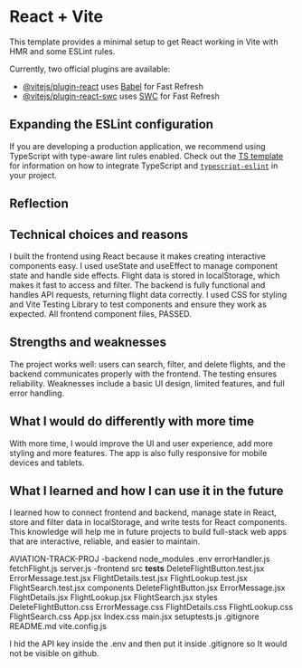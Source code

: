 # React + Vite

This template provides a minimal setup to get React working in Vite with HMR and some ESLint rules.

Currently, two official plugins are available:

- [@vitejs/plugin-react](https://github.com/vitejs/vite-plugin-react/blob/main/packages/plugin-react) uses [Babel](https://babeljs.io/) for Fast Refresh
- [@vitejs/plugin-react-swc](https://github.com/vitejs/vite-plugin-react/blob/main/packages/plugin-react-swc) uses [SWC](https://swc.rs/) for Fast Refresh

## Expanding the ESLint configuration

If you are developing a production application, we recommend using TypeScript with type-aware lint rules enabled. Check out the [TS template](https://github.com/vitejs/vite/tree/main/packages/create-vite/template-react-ts) for information on how to integrate TypeScript and [`typescript-eslint`](https://typescript-eslint.io) in your project.

## Reflection

## Technical choices and reasons

I built the frontend using React because it makes creating interactive components easy. I used useState and useEffect to manage component state and handle side effects. Flight data is stored in localStorage, which makes it fast to access and filter. The backend is fully functional and handles API requests, returning flight data correctly. I used CSS for styling and Vite Testing Library to test components and ensure they work as expected. All frontend component files, PASSED.

## Strengths and weaknesses
The project works well: users can search, filter, and delete flights, and the backend communicates properly with the frontend. The testing ensures reliability. Weaknesses include a basic UI design, limited features, and full error handling.

## What I would do differently with more time
With more time, I would improve the UI and user experience, add more styling and more features. The app is also fully responsive for mobile devices and tablets.

## What I learned and how I can use it in the future
I learned how to connect frontend and backend, manage state in React, store and filter data in localStorage, and write tests for React components. This knowledge will help me in future projects to build full-stack web apps that are interactive, reliable, and easier to maintain.


AVIATION-TRACK-PROJ
 -backend
  node_modules
  .env
  errorHandler.js
  fetchFlight.js
  server.js
 -frontend
  src
  __tests__
   DeleteFlightButton.test.jsx
   ErrorMessage.test.jsx
   FlightDetails.test.jsx
   FlightLookup.test.jsx
   FlightSearch.test.jsx
  components
   DeleteFlightButton.jsx
   ErrorMessage.jsx
   FlightDetails.jsx
   FlightLookup.jsx
   FlightSearch.jsx
  styles
   DeleteFlightButton.css
   ErrorMessage.css
   FlightDetails.css
   FlightLookup.css
   FlightSearch.css
  App.jsx
  Index.css
  main.jsx
  setuptests.js
  .gitignore 
  README.md
  vite.config.js


  I hid the API key inside the .env and then put it inside .gitignore so It would not be visible on github.
    
      